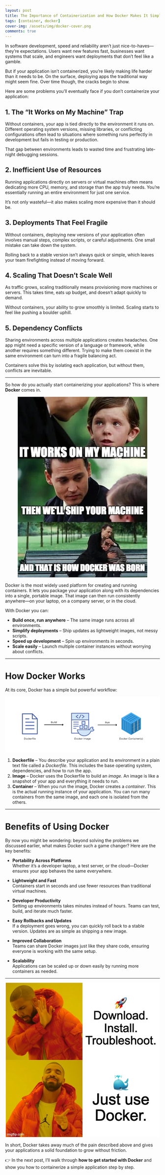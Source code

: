 ```yaml
---
layout: post
title: The Importance of Containerization and How Docker Makes It Simple
tags: [container, docker]
cover-img: /assets/img/docker-cover.png
comments: true
---
```


In software development, speed and reliability aren’t just nice-to-haves—they’re expectations. Users want new features fast, businesses want systems that scale, and engineers want deployments that don’t feel like a gamble.

But if your application isn’t containerized, you’re likely making life harder than it needs to be. On the surface, deploying apps the traditional way might seem fine. Over time though, the cracks begin to show.

Here are some problems you’ll eventually face if you don’t containerize your application:

## 1. The “It Works on My Machine” Trap

Without containers, your app is tied directly to the environment it runs on. Different operating system versions, missing libraries, or conflicting configurations often lead to situations where something runs perfectly in development but fails in testing or production.

That gap between environments leads to wasted time and frustrating late-night debugging sessions.

## 2. Inefficient Use of Resources

Running applications directly on servers or virtual machines often means dedicating more CPU, memory, and storage than the app truly needs. You’re essentially running an entire environment for just one service.

It’s not only wasteful—it also makes scaling more expensive than it should be.

## 3. Deployments That Feel Fragile

Without containers, deploying new versions of your application often involves manual steps, complex scripts, or careful adjustments. One small mistake can take down the system.

Rolling back to a stable version isn’t always quick or simple, which leaves your team firefighting instead of moving forward.

## 4. Scaling That Doesn’t Scale Well

As traffic grows, scaling traditionally means provisioning more machines or servers. This takes time, eats up budget, and doesn’t adapt quickly to demand.

Without containers, your ability to grow smoothly is limited. Scaling starts to feel like pushing a boulder uphill.

## 5. Dependency Conflicts

Sharing environments across multiple applications creates headaches. One app might need a specific version of a language or framework, while another requires something different. Trying to make them coexist in the same environment can turn into a fragile balancing act.

Containers solve this by isolating each application, but without them, conflicts are inevitable.

---

So how do you actually start containerizing your applications? This is where **Docker** comes in.

<p align="center">
    <img src="../assets/img/container/docker-meme.png" alt="docker-meme" />
</p>

Docker is the most widely used platform for creating and running containers. It lets you package your application along with its dependencies into a single, portable image. That image can then run consistently anywhere—on your laptop, on a company server, or in the cloud.

With Docker you can:

- **Build once, run anywhere** – The same image runs across all environments.
- **Simplify deployments** – Ship updates as lightweight images, not messy scripts.
- **Speed up development** – Spin up environments in seconds.
- **Scale easily** – Launch multiple container instances without worrying about conflicts.

---

# How Docker Works

At its core, Docker has a simple but powerful workflow:

<p align="center">
    <img src="../assets/img/container/docker-flow.png" alt="docker-flow" />
</p>

1. **Dockerfile** – You describe your application and its environment in a plain text file called a _Dockerfile_. This includes the base operating system, dependencies, and how to run the app.
2. **Image** – Docker uses the Dockerfile to build an _image_. An image is like a snapshot of your app and everything it needs to run.
3. **Container** – When you run the image, Docker creates a _container_. This is the actual running instance of your application. You can run many containers from the same image, and each one is isolated from the others.

---

# Benefits of Using Docker

By now you might be wondering: beyond solving the problems we discussed earlier, what makes Docker such a game changer? Here are the key benefits:

- **Portability Across Platforms**  
  Whether it’s a developer laptop, a test server, or the cloud—Docker ensures your app behaves the same everywhere.

- **Lightweight and Fast**  
  Containers start in seconds and use fewer resources than traditional virtual machines.

- **Developer Productivity**  
  Setting up environments takes minutes instead of hours. Teams can test, build, and iterate much faster.

- **Easy Rollbacks and Updates**  
  If a deployment goes wrong, you can quickly roll back to a stable version. Updates are as simple as shipping a new image.

- **Improved Collaboration**  
  Teams can share Docker images just like they share code, ensuring everyone is working with the same setup.

- **Scalability**  
  Applications can be scaled up or down easily by running more containers as needed.

---

<p align="center">
    <img src="../assets/img/container/docker-meme-2.jpg" alt="docker-meme" />
</p>

In short, Docker takes away much of the pain described above and gives your applications a solid foundation to grow without friction.

👉 In the next post, I’ll walk through **how to get started with Docker** and show you how to containerize a simple application step by step.
